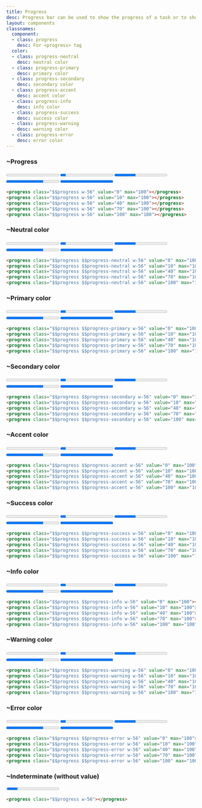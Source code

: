 ```yaml
---
title: Progress
desc: Progress bar can be used to show the progress of a task or to show the passing of time.
layout: components
classnames:
  component:
  - class: progress
    desc: For <progress> tag
  color:
  - class: progress-neutral
    desc: neutral color
  - class: progress-primary
    desc: primary color
  - class: progress-secondary
    desc: secondary color
  - class: progress-accent
    desc: accent color
  - class: progress-info
    desc: info color
  - class: progress-success
    desc: success color
  - class: progress-warning
    desc: warning color
  - class: progress-error
    desc: error color
---
```


<script>
  import Component from "$components/Component.svelte"
</script>

### ~Progress
<div class="flex flex-col gap-2 items-center">
  <progress class="progress w-56" value="0" max="100"></progress>
  <progress class="progress w-56" value="10" max="100"></progress>
  <progress class="progress w-56" value="40" max="100"></progress>
  <progress class="progress w-56" value="70" max="100"></progress>
  <progress class="progress w-56" value="100" max="100"></progress>
</div>

```html
<progress class="$$progress w-56" value="0" max="100"></progress>
<progress class="$$progress w-56" value="10" max="100"></progress>
<progress class="$$progress w-56" value="40" max="100"></progress>
<progress class="$$progress w-56" value="70" max="100"></progress>
<progress class="$$progress w-56" value="100" max="100"></progress>
```


### ~Neutral color
<div class="flex flex-col gap-2 items-center">
  <progress class="progress progress-neutral w-56" value="0" max="100"></progress>
  <progress class="progress progress-neutral w-56" value="10" max="100"></progress>
  <progress class="progress progress-neutral w-56" value="40" max="100"></progress>
  <progress class="progress progress-neutral w-56" value="70" max="100"></progress>
  <progress class="progress progress-neutral w-56" value="100" max="100"></progress>
</div>

```html
<progress class="$$progress $$progress-neutral w-56" value="0" max="100"></progress>
<progress class="$$progress $$progress-neutral w-56" value="10" max="100"></progress>
<progress class="$$progress $$progress-neutral w-56" value="40" max="100"></progress>
<progress class="$$progress $$progress-neutral w-56" value="70" max="100"></progress>
<progress class="$$progress $$progress-neutral w-56" value="100" max="100"></progress>
```


### ~Primary color
<div class="flex flex-col gap-2 items-center">
  <progress class="progress progress-primary w-56" value="0" max="100"></progress>
  <progress class="progress progress-primary w-56" value="10" max="100"></progress>
  <progress class="progress progress-primary w-56" value="40" max="100"></progress>
  <progress class="progress progress-primary w-56" value="70" max="100"></progress>
  <progress class="progress progress-primary w-56" value="100" max="100"></progress>
</div>

```html
<progress class="$$progress $$progress-primary w-56" value="0" max="100"></progress>
<progress class="$$progress $$progress-primary w-56" value="10" max="100"></progress>
<progress class="$$progress $$progress-primary w-56" value="40" max="100"></progress>
<progress class="$$progress $$progress-primary w-56" value="70" max="100"></progress>
<progress class="$$progress $$progress-primary w-56" value="100" max="100"></progress>
```


### ~Secondary color
<div class="flex flex-col gap-2 items-center">
  <progress class="progress progress-secondary w-56" value="0" max="100"></progress>
  <progress class="progress progress-secondary w-56" value="10" max="100"></progress>
  <progress class="progress progress-secondary w-56" value="40" max="100"></progress>
  <progress class="progress progress-secondary w-56" value="70" max="100"></progress>
  <progress class="progress progress-secondary w-56" value="100" max="100"></progress>
</div>

```html
<progress class="$$progress $$progress-secondary w-56" value="0" max="100"></progress>
<progress class="$$progress $$progress-secondary w-56" value="10" max="100"></progress>
<progress class="$$progress $$progress-secondary w-56" value="40" max="100"></progress>
<progress class="$$progress $$progress-secondary w-56" value="70" max="100"></progress>
<progress class="$$progress $$progress-secondary w-56" value="100" max="100"></progress>
```


### ~Accent color
<div class="flex flex-col gap-2 items-center">
  <progress class="progress progress-accent w-56" value="0" max="100"></progress>
  <progress class="progress progress-accent w-56" value="10" max="100"></progress>
  <progress class="progress progress-accent w-56" value="40" max="100"></progress>
  <progress class="progress progress-accent w-56" value="70" max="100"></progress>
  <progress class="progress progress-accent w-56" value="100" max="100"></progress>
</div>

```html
<progress class="$$progress $$progress-accent w-56" value="0" max="100"></progress>
<progress class="$$progress $$progress-accent w-56" value="10" max="100"></progress>
<progress class="$$progress $$progress-accent w-56" value="40" max="100"></progress>
<progress class="$$progress $$progress-accent w-56" value="70" max="100"></progress>
<progress class="$$progress $$progress-accent w-56" value="100" max="100"></progress>
```


### ~Success color
<div class="flex flex-col gap-2 items-center">
  <progress class="progress progress-success w-56" value="0" max="100"></progress>
  <progress class="progress progress-success w-56" value="10" max="100"></progress>
  <progress class="progress progress-success w-56" value="40" max="100"></progress>
  <progress class="progress progress-success w-56" value="70" max="100"></progress>
  <progress class="progress progress-success w-56" value="100" max="100"></progress>
</div>

```html
<progress class="$$progress $$progress-success w-56" value="0" max="100"></progress>
<progress class="$$progress $$progress-success w-56" value="10" max="100"></progress>
<progress class="$$progress $$progress-success w-56" value="40" max="100"></progress>
<progress class="$$progress $$progress-success w-56" value="70" max="100"></progress>
<progress class="$$progress $$progress-success w-56" value="100" max="100"></progress>
```


### ~Info color
<div class="flex flex-col gap-2 items-center">
  <progress class="progress progress-info w-56" value="0" max="100"></progress>
  <progress class="progress progress-info w-56" value="10" max="100"></progress>
  <progress class="progress progress-info w-56" value="40" max="100"></progress>
  <progress class="progress progress-info w-56" value="70" max="100"></progress>
  <progress class="progress progress-info w-56" value="100" max="100"></progress>
</div>

```html
<progress class="$$progress $$progress-info w-56" value="0" max="100"></progress>
<progress class="$$progress $$progress-info w-56" value="10" max="100"></progress>
<progress class="$$progress $$progress-info w-56" value="40" max="100"></progress>
<progress class="$$progress $$progress-info w-56" value="70" max="100"></progress>
<progress class="$$progress $$progress-info w-56" value="100" max="100"></progress>
```


### ~Warning color
<div class="flex flex-col gap-2 items-center">
  <progress class="progress progress-warning w-56" value="0" max="100"></progress>
  <progress class="progress progress-warning w-56" value="10" max="100"></progress>
  <progress class="progress progress-warning w-56" value="40" max="100"></progress>
  <progress class="progress progress-warning w-56" value="70" max="100"></progress>
  <progress class="progress progress-warning w-56" value="100" max="100"></progress>
</div>

```html
<progress class="$$progress $$progress-warning w-56" value="0" max="100"></progress>
<progress class="$$progress $$progress-warning w-56" value="10" max="100"></progress>
<progress class="$$progress $$progress-warning w-56" value="40" max="100"></progress>
<progress class="$$progress $$progress-warning w-56" value="70" max="100"></progress>
<progress class="$$progress $$progress-warning w-56" value="100" max="100"></progress>
```


### ~Error color
<div class="flex flex-col gap-2 items-center">
  <progress class="progress progress-error w-56" value="0" max="100"></progress>
  <progress class="progress progress-error w-56" value="10" max="100"></progress>
  <progress class="progress progress-error w-56" value="40" max="100"></progress>
  <progress class="progress progress-error w-56" value="70" max="100"></progress>
  <progress class="progress progress-error w-56" value="100" max="100"></progress>
</div>

```html
<progress class="$$progress $$progress-error w-56" value="0" max="100"></progress>
<progress class="$$progress $$progress-error w-56" value="10" max="100"></progress>
<progress class="$$progress $$progress-error w-56" value="40" max="100"></progress>
<progress class="$$progress $$progress-error w-56" value="70" max="100"></progress>
<progress class="$$progress $$progress-error w-56" value="100" max="100"></progress>
```


### ~Indeterminate (without value)
<progress class="progress w-56"></progress>

```html
<progress class="$$progress w-56"></progress>
```
